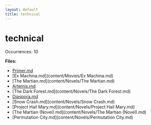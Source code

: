 ```yaml
---
layout: default
title: technical
---
```

# technical

Occurrences: 10

**Files:**

- [Primer.md](content/Movies/Primer.md)
- [Ex Machina.md](content/Movies/Ex Machina.md)
- [The Martian.md](content/Novels/The Martian.md)
- [Artemis.md](content/Novels/Artemis.md)
- [The Dark Forest.md](content/Novels/The Dark Forest.md)
- [Diaspora.md](content/Novels/Diaspora.md)
- [Snow Crash.md](content/Novels/Snow Crash.md)
- [Project Hail Mary.md](content/Novels/Project Hail Mary.md)
- [The Martian (Novel).md](content/Novels/The Martian (Novel).md)
- [Permutation City.md](content/Novels/Permutation City.md)
